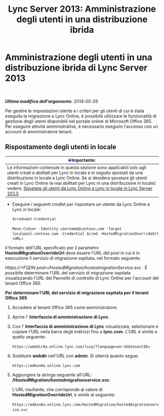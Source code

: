 ﻿---
title: 'Lync Server 2013: Amministrazione degli utenti in una distribuzione ibrida'
TOCTitle: Amministrazione degli utenti in una distribuzione ibrida
ms:assetid: 6924ed7b-30a9-4be7-b952-90655625f2c8
ms:mtpsurl: https://technet.microsoft.com/it-it/library/JJ204967(v=OCS.15)
ms:contentKeyID: 49300850
ms.date: 08/24/2015
mtps_version: v=OCS.15
ms.translationtype: HT
---

# Amministrazione degli utenti in una distribuzione ibrida di Lync Server 2013

 

_**Ultima modifica dell'argomento:** 2014-05-29_

Per gestire le impostazioni utente e i criteri per gli utenti di cui è stata eseguita la migrazione a Lync Online, è possibile utilizzare le funzionalità di gestione degli utenti disponibili nel portale online di Microsoft Office 365. Per eseguire attività amministrative, è necessario eseguire l'accesso con un account di amministratore tenant.

## Rispostamento degli utenti in locale

<table>
<thead>
<tr class="header">
<th><img src="images/Gg412908.important(OCS.15).gif" title="important" alt="important" />Importante:</th>
</tr>
</thead>
<tbody>
<tr class="odd">
<td>Le informazioni contenute in questa sezione sono applicabili solo agli utenti creati e abilitati per Lync in locale e in seguito spostati da una distribuzione in locale a Lync Online. Se si desidera spostare gli utenti creati in Lync Online (e mai abilitati per Lync in una distribuzione in locale) vedere, <a href="lync-server-2013-moving-users-from-lync-online-to-lync-on-premises.md">Spostare gli utenti da Lync Online a Lync in locale in Lync Server 2013</a>.</td>
</tr>
</tbody>
</table>


  - Eseguire i seguenti cmdlet per rispostare un utente da Lync Online a Lync in locale:
    
        $cred=Get-Credential
    
        Move-CsUser -Identity username@contoso.com -Target localpool.contoso.com -Credential $cred -HostedMigrationOverrideUrl <URL>

Il formato dell'URL specificato per il parametro **HostedMigrationOverrideUrl** deve essere l'URL del pool in cui è in esecuzione il servizio di migrazione ospitata, nel formato seguente:

*Https://\<FQDN pool\>/HostedMigration/hostedmigrationService.svc* . È possibile determinare l'URL del servizio di migrazione ospitata visualizzando l'URL del Pannello di controllo di Lync Online per l'account del tenant Office 365.

**Per determinare l'URL del servizio di migrazione ospitata per il tenant Office 365**

1.  Accedere al tenant Office 365 come amministratore.

2.  Aprire l' **Interfaccia di amministrazione di Lync** .

3.  Con l' **Interfaccia di amministrazione di Lync** visualizzata, selezionare e copiare l'URL nella barra degli indirizzi fino a **lync.com**. L'URL è simile a quello seguente:
    
    `https://webdir0a.online.lync.com/lscp/?language=en-US&tenantID=`

4.  Sostituire **webdir** nell'URL con **admin**. Si otterrà quanto segue:
    
    `https://admin0a.online.lync.com`

5.  Aggiungere la stringa seguente all'URL: **/HostedMigration/hostedmigrationservice.svc**.
    
    L'URL risultante, che corrisponde al valore di **HostedMigrationOverrideUrl**, è simile al seguente:
    
    `https://admin0a.online.lync.com/HostedMigration/hostedmigrationservice.svc`

